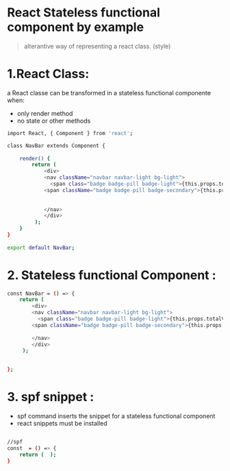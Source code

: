 # React  Stateless functional component by example
> alterantive way of representing a react class. (style) 

# 1.React Class:
a React classe can be transformed in a stateless functional componente when:
- only render method
- no state or other methods

```sh
import React, { Component } from 'react';

class NavBar extends Component {
   
    render() { 
        return ( 
            <div>
            <nav className="navbar navbar-light bg-light">
              <span class="badge badge-pill badge-light">{this.props.totalValue}</span>
            <span className="badge badge-pill badge-secondary">{this.props.totalCounters}  </span>
         
      
            </nav>
            </div>
         );
    }
}
 
export default NavBar;

```

# 2. Stateless functional Component :

```sh
const NavBar = () => {
    return ( 
        <div>
        <nav className="navbar navbar-light bg-light">
          <span class="badge badge-pill badge-light">{this.props.totalValue}</span>
        <span className="badge badge-pill badge-secondary">{this.props.totalCounters}  </span>     
    
        </nav>
        </div>
     );

    
};

```

# 3. spf snippet :
- spf command inserts the snippet for a stateless functional component
- react snippets must be installed 

```sh

//spf 
const  = () => {
    return (  );
}

```
